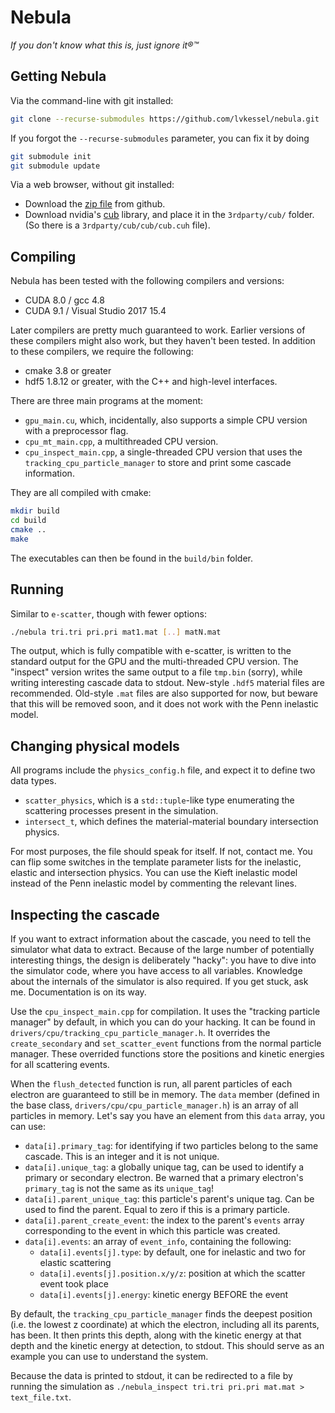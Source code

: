 # Nebula
*If you don't know what this is, just ignore it®™*

## Getting Nebula
Via the command-line with git installed:
```sh
git clone --recurse-submodules https://github.com/lvkessel/nebula.git
```
If you forgot the `--recurse-submodules` parameter, you can fix it by doing
```sh
git submodule init
git submodule update
```

Via a web browser, without git installed:
* Download the [zip file](https://github.com/lvkessel/nebula/archive/master.zip) from github.
* Download nvidia's [cub](https://nvlabs.github.io/cub/download_cub.html) library, and place it in the `3rdparty/cub/` folder. (So there is a `3rdparty/cub/cub/cub.cuh` file).

## Compiling
Nebula has been tested with the following compilers and versions:
* CUDA 8.0 / gcc 4.8
* CUDA 9.1 / Visual Studio 2017 15.4

Later compilers are pretty much guaranteed to work. Earlier versions of these compilers might also work, but they haven't been tested. In addition to these compilers, we require the following:
* cmake 3.8 or greater
* hdf5 1.8.12 or greater, with the C++ and high-level interfaces.

There are three main programs at the moment:
* `gpu_main.cu`, which, incidentally, also supports a simple CPU version with a preprocessor flag.
* `cpu_mt_main.cpp`, a multithreaded CPU version.
* `cpu_inspect_main.cpp`, a single-threaded CPU version that uses the `tracking_cpu_particle_manager` to store and print some cascade information.

They are all compiled with cmake:
```sh
mkdir build
cd build
cmake ..
make
```
The executables can then be found in the `build/bin` folder.

## Running
Similar to `e-scatter`, though with fewer options:
```sh
./nebula tri.tri pri.pri mat1.mat [..] matN.mat
```
The output, which is fully compatible with e-scatter, is written to the standard output for the GPU and the multi-threaded CPU version. The "inspect" version writes the same output to a file `tmp.bin` (sorry), while writing interesting cascade data to stdout. New-style `.hdf5` material files are recommended. Old-style `.mat` files are also supported for now, but beware that this will be removed soon, and it does not work with the Penn inelastic model.

## Changing physical models
All programs include the `physics_config.h` file, and expect it to define two data types.
* `scatter_physics`, which is a `std::tuple`-like type enumerating the scattering processes present in the simulation.
* `intersect_t`, which defines the material-material boundary intersection physics.

For most purposes, the file should speak for itself. If not, contact me. You can flip some switches in the template parameter lists for the inelastic, elastic and intersection physics. You can use the Kieft inelastic model instead of the Penn inelastic model by commenting the relevant lines.

## Inspecting the cascade
If you want to extract information about the cascade, you need to tell the simulator what data to extract. Because of the large number of potentially interesting things, the design is deliberately "hacky": you have to dive into the simulator code, where you have access to all variables. Knowledge about the internals of the simulator is also required. If you get stuck, ask me. Documentation is on its way.

Use the `cpu_inspect_main.cpp` for compilation. It uses the "tracking particle manager" by default, in which you can do your hacking. It can be found in `drivers/cpu/tracking_cpu_particle_manager.h`. It overrides the `create_secondary` and `set_scatter_event` functions from the normal particle manager. These overrided functions store the positions and kinetic energies for all scattering events.

When the `flush_detected` function is run, all parent particles of each electron are guaranteed to still be in memory. The `data` member (defined in the base class, `drivers/cpu/cpu_particle_manager.h`) is an array of all particles in memory. Let's say you have an element from this `data` array, you can use:
* `data[i].primary_tag`: for identifying if two particles belong to the same cascade. This is an integer and it is not unique.
* `data[i].unique_tag`: a globally unique tag, can be used to identify a primary or secondary electron. Be warned that a primary electron's `primary_tag` is not the same as its `unique_tag`!
* `data[i].parent_unique_tag`: this particle's parent's unique tag. Can be used to find the parent. Equal to zero if this is a primary particle.
* `data[i].parent_create_event`: the index to the parent's `events` array corresponding to the event in which this particle was created.
* `data[i].events`: an array of `event_info`, containing the following:
  * `data[i].events[j].type`: by default, one for inelastic and two for elastic scattering
  * `data[i].events[j].position.x/y/z`: position at which the scatter event took place
  * `data[i].events[j].energy`: kinetic energy BEFORE the event

By default, the `tracking_cpu_particle_manager` finds the deepest position (i.e. the lowest z coordinate) at which the electron, including all its parents, has been. It then prints this depth, along with the kinetic energy at that depth and the kinetic energy at detection, to stdout. This should serve as an example you can use to understand the system.

Because the data is printed to stdout, it can be redirected to a file by running the simulation as `./nebula_inspect tri.tri pri.pri mat.mat > text_file.txt`.
